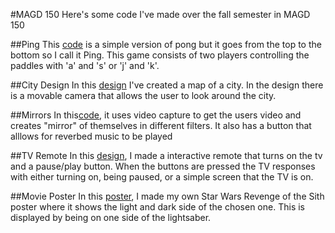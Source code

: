 #MAGD 150
Here's some code I've made over the fall semester in MAGD 150

##Ping
This [code](https://github.com/raywr15/MAGD-150-Assignments/tree/gh-pages/f21magd150lab06_Ray_2021_12_09_22_37_08) is a simple version of pong but it goes from the top to the bottom so I call it Ping. This game consists of two players controlling the paddles with 'a' and 's' or 'j' and 'k'.

##City Design
In this [design](https://github.com/raywr15/MAGD-150-Assignments/tree/gh-pages/f21magd150lab10_Ray_2021_12_09_22_29_45) I've created a map of a city. In the design there is a movable camera that allows the user to look around the city. 


##Mirrors
In this[code](https://github.com/raywr15/MAGD-150-Assignments/tree/gh-pages/f21magd150lab09_Ray_2021_12_09_22_32_48), it uses video capture to get the users video and creates "mirror" of themselves in different filters. It also has a button that alllows for reverbed music to be played

##TV Remote
In this [design](https://github.com/raywr15/MAGD-150-Assignments/tree/gh-pages/f21magd150lab05_Ray_2021_12_09_22_38_03), I made a interactive remote that turns on the tv and a pause/play button. When the buttons are pressed the TV responses with either turning on, being paused, or a simple screen that the TV is on.

##Movie Poster
In this [poster](https://github.com/raywr15/MAGD-150-Assignments/tree/gh-pages/Poster_2021_12_09_22_34_58), I made my own Star Wars Revenge of the Sith poster where it shows the light and dark side of the chosen one. This is displayed by being on one side of the lightsaber.
